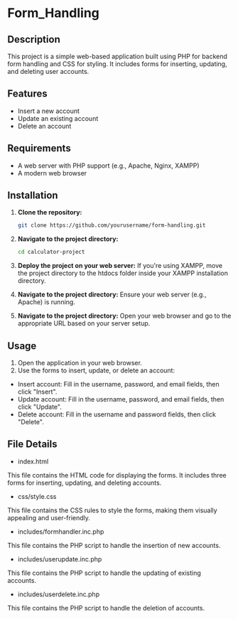 # Form_Handling

## Description
This project is a simple web-based application built using PHP for backend form handling and CSS for styling. It includes forms for inserting, updating, and deleting user accounts.


## Features

- Insert a new account
- Update an existing account
- Delete an account

## Requirements

- A web server with PHP support (e.g., Apache, Nginx, XAMPP)
- A modern web browser

## Installation

1. **Clone the repository:**

   ```bash
   git clone https://github.com/yourusername/form-handling.git

2. **Navigate to the project directory:**

   ```bash
   cd calculator-project
   
3. **Deploy the project on your web server:**
   If you're using XAMPP, move the project directory to the htdocs folder inside your XAMPP installation directory.
   
5. **Navigate to the project directory:**
   Ensure your web server (e.g., Apache) is running.
   
7. **Navigate to the project directory:**
   Open your web browser and go to the appropriate URL based on your server setup.

## Usage

1. Open the application in your web browser.
2. Use the forms to insert, update, or delete an account:
 - Insert account: Fill in the username, password, and email fields, then click "Insert".
 - Update account: Fill in the username, password, and email fields, then click "Update".
 - Delete account: Fill in the username and password fields, then click "Delete".

## File Details

- index.html

This file contains the HTML code for displaying the forms. It includes three forms for inserting, updating, and deleting accounts.

- css/style.css

This file contains the CSS rules to style the forms, making them visually appealing and user-friendly.

- includes/formhandler.inc.php

This file contains the PHP script to handle the insertion of new accounts.

- includes/userupdate.inc.php

This file contains the PHP script to handle the updating of existing accounts.

- includes/userdelete.inc.php

This file contains the PHP script to handle the deletion of accounts.
